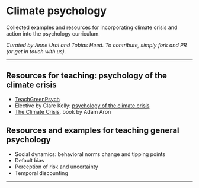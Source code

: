 # Climate psychology
Collected examples and resources for incorporating climate crisis and action into the psychology curriculum.

_Curated by Anne Urai and Tobias Heed. 
To contribute, simply fork and PR (or get in touch with us)._

---

## Resources for teaching: psychology of the climate crisis
- [TeachGreenPsych](https://www.teachgreenpsych.com/)
- Elective by Clare Kelly: [psychology of the climate crisis](https://www.tcd.ie/trinity-electives/electives/psychology-climate-crisis/)
- [The Climate Crisis](https://www.cambridge.org/cr/academic/subjects/earth-and-environmental-science/climatology-and-climate-change/climate-crisis-science-impacts-policy-psychology-justice-social-movements?format=PB), book by Adam Aron


## Resources and examples for teaching general psychology
- Social dynamics: behavioral norms change and tipping points
- Default bias
- Perception of risk and uncertainty
- Temporal discounting

---
